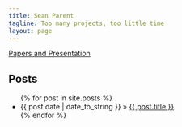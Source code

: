 ```yaml
---
title: Sean Parent
tagline: Too many projects, too little time
layout: page
---
```

[Papers and Presentation](papers-and-presentations)

## Posts

<ul class="posts">
  {% for post in site.posts %}
    <li><span>{{ post.date | date_to_string }}</span> &raquo; <a href="{{ BASE_PATH }}{{ post.url }}">{{ post.title }}</a></li>
  {% endfor %}

